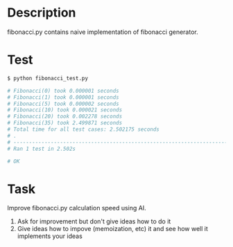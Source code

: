 # Description
fibonacci.py contains naive implementation of fibonacci generator.

# Test
```bash
$ python fibonacci_test.py

# Fibonacci(0) took 0.000001 seconds
# Fibonacci(1) took 0.000001 seconds
# Fibonacci(5) took 0.000002 seconds
# Fibonacci(10) took 0.000021 seconds
# Fibonacci(20) took 0.002278 seconds
# Fibonacci(35) took 2.499871 seconds
# Total time for all test cases: 2.502175 seconds
# .
# ----------------------------------------------------------------------
# Ran 1 test in 2.502s

# OK
```

# Task
Improve fibonacci.py calculation speed using AI. 
1. Ask for improvement but don't give ideas how to do it
2. Give ideas how to impove (memoization, etc) it and see how well it implements your ideas